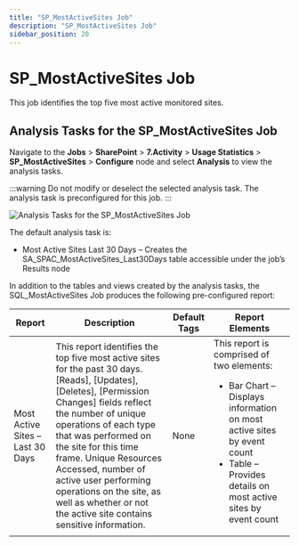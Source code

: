 ```yaml
---
title: "SP_MostActiveSites Job"
description: "SP_MostActiveSites Job"
sidebar_position: 20
---
```


# SP_MostActiveSites Job

This job identifies the top five most active monitored sites.

## Analysis Tasks for the SP_MostActiveSites Job

Navigate to the **Jobs** > **SharePoint** > **7.Activity** > **Usage Statistics** >
**SP_MostActiveSites** > **Configure** node and select **Analysis** to view the analysis tasks.

:::warning
Do not modify or deselect the selected analysis task. The analysis task is
preconfigured for this job.
:::


![Analysis Tasks for the SP_MostActiveSites Job](/images/accessanalyzer/11.6/solutions/sharepoint/activity/usagestatistics/mostactivesitesanalysis.webp)

The default analysis task is:

- Most Active Sites Last 30 Days – Creates the SA_SPAC_MostActiveSites_Last30Days table accessible
  under the job’s Results node

In addition to the tables and views created by the analysis tasks, the SQL_MostActiveSites Job
produces the following pre-configured report:

| Report                           | Description                                                                                                                                                                                                                                                                                                                                                                                                   | Default Tags | Report Elements                                                                                                                                                                                       |
| -------------------------------- | ------------------------------------------------------------------------------------------------------------------------------------------------------------------------------------------------------------------------------------------------------------------------------------------------------------------------------------------------------------------------------------------------------------- | ------------ | ----------------------------------------------------------------------------------------------------------------------------------------------------------------------------------------------------- |
| Most Active Sites – Last 30 Days | This report identifies the top five most active sites for the past 30 days. [Reads], [Updates], [Deletes], [Permission Changes] fields reflect the number of unique operations of each type that was performed on the site for this time frame. Unique Resources Accessed, number of active user performing operations on the site, as well as whether or not the active site contains sensitive information. | None         | This report is comprised of two elements: <ul><li>Bar Chart – Displays information on most active sites by event count</li><li>Table – Provides details on most active sites by event count</li></ul> |
